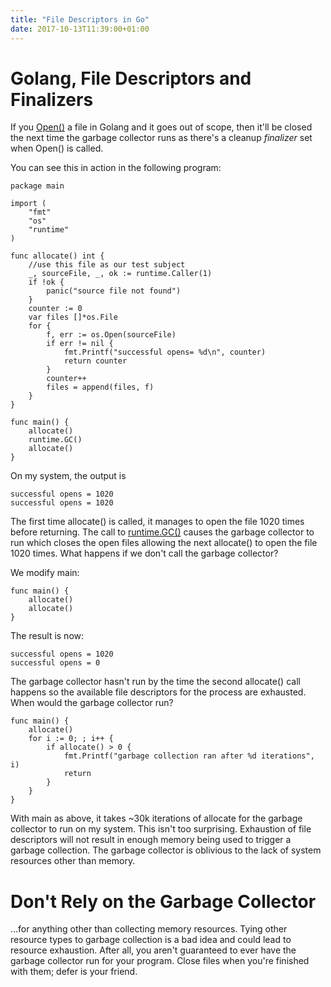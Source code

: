 ```yaml
---
title: "File Descriptors in Go"
date: 2017-10-13T11:39:00+01:00
---
```


# Golang, File Descriptors and Finalizers

If you [Open()](https://golang.org/pkg/os/#Open) a file in Golang and it goes out of scope, then it'll be closed the next time the garbage collector runs as there's a  cleanup _finalizer_ set when Open() is called.

You can see this in action in the following program:

```
package main

import (
	"fmt"
	"os"
	"runtime"
)

func allocate() int {
	//use this file as our test subject
	_, sourceFile, _, ok := runtime.Caller(1)
	if !ok {
		panic("source file not found")
	}
	counter := 0
	var files []*os.File
	for {
		f, err := os.Open(sourceFile)
		if err != nil {
			fmt.Printf("successful opens= %d\n", counter)
			return counter
		}
		counter++
		files = append(files, f)
	}
}

func main() {
    allocate()
    runtime.GC()
    allocate()
}

```

On my system, the output is

```
successful opens = 1020
successful opens = 1020
```

The first time allocate() is called, it manages to open the file 1020 times before returning. The call to [runtime.GC()](https://golang.org/pkg/runtime/#GC) causes the garbage collector to run which closes the open files allowing the next allocate() to open the file 1020 times. What happens if we don't call the garbage collector?

We modify main:

```
func main() {
    allocate()
    allocate()
}
```

The result is now:

```
successful opens = 1020
successful opens = 0
```

The garbage collector hasn't run by the time the second allocate() call happens so the available file descriptors for the process are exhausted. When would the garbage collector run?

```
func main() {
	allocate()
	for i := 0; ; i++ {
		if allocate() > 0 {
			fmt.Printf("garbage collection ran after %d iterations", i)
			return
		}
	}
}

```

With main as above, it takes ~30k iterations of allocate for the garbage collector to run on my system. This isn't too surprising. Exhaustion of file descriptors will not result in enough memory being used to trigger a garbage collection. The garbage collector is oblivious to the lack of system resources other than memory.

# Don't Rely on the Garbage Collector

...for anything other than collecting memory resources. Tying other resource types to garbage collection is a bad idea and could lead to resource exhaustion. After all, you aren't guaranteed to ever have the garbage collector run for your program. Close files when you're finished with them; defer is your friend.



